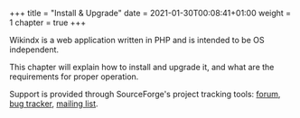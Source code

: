 +++
title = "Install & Upgrade"
date = 2021-01-30T00:08:41+01:00
weight = 1
chapter = true
+++


Wikindx is a web application written in PHP and is intended to be OS independent.

This chapter will explain how to install and upgrade it, and what are the requirements for proper operation.

Support is provided through SourceForge's project tracking tools:
[forum](https://sourceforge.net/p/wikindx/discussion/),
[bug tracker](https://sourceforge.net/p/wikindx/v5bugs/),
[mailing list](https://sourceforge.net/p/wikindx/mailman/).
